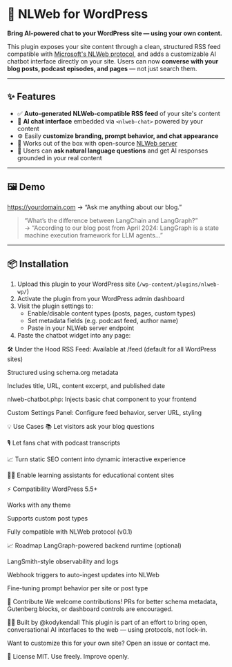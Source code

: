 # 🧠 NLWeb for WordPress

**Bring AI-powered chat to your WordPress site — using your own content.**

This plugin exposes your site content through a clean, structured RSS feed compatible with [Microsoft's NLWeb protocol](https://github.com/microsoft/nlweb), and adds a customizable AI chatbot interface directly on your site. Users can now **converse with your blog posts, podcast episodes, and pages** — not just search them.

---
## ✨ Features

- ✅ **Auto-generated NLWeb-compatible RSS feed** of your site's content
- 🧠 **AI chat interface** embedded via `<nlweb-chat>` powered by your content
- ⚙️ Easily **customize branding, prompt behavior, and chat appearance**
- 🚀 Works out of the box with open-source [NLWeb server](https://github.com/microsoft/nlweb)
- 💬 Users can **ask natural language questions** and get AI responses grounded in your real content
---

## 🖼️ Demo

https://yourdomain.com → “Ask me anything about our blog.”

> “What’s the difference between LangChain and LangGraph?”  
> → “According to our blog post from April 2024: LangGraph is a state machine execution framework for LLM agents...”

---

## 📦 Installation

1. Upload this plugin to your WordPress site (`/wp-content/plugins/nlweb-wp/`)
2. Activate the plugin from your WordPress admin dashboard
3. Visit the plugin settings to:
   - Enable/disable content types (posts, pages, custom types)
   - Set metadata fields (e.g. podcast feed, author name)
   - Paste in your NLWeb server endpoint
4. Paste the chatbot widget into any page:


🛠️ Under the Hood
RSS Feed: Available at /feed (default for all WordPress sites)

Structured using schema.org metadata

Includes title, URL, content excerpt, and published date

nlweb-chatbot.php: Injects basic chat component to your frontend

Custom Settings Panel: Configure feed behavior, server URL, styling

💡 Use Cases
📚 Let visitors ask your blog questions

🎙️ Let fans chat with podcast transcripts

📈 Turn static SEO content into dynamic interactive experience

👩‍🏫 Enable learning assistants for educational content sites

⚡ Compatibility
WordPress 5.5+

Works with any theme

Supports custom post types

Fully compatible with NLWeb protocol (v0.1)

📈 Roadmap
 LangGraph-powered backend runtime (optional)

 LangSmith-style observability and logs

 Webhook triggers to auto-ingest updates into NLWeb

 Fine-tuning prompt behavior per site or post type

🤝 Contribute
We welcome contributions! PRs for better schema metadata, Gutenberg blocks, or dashboard controls are encouraged.

🧑‍💻 Built by @kodykendall
This plugin is part of an effort to bring open, conversational AI interfaces to the web — using protocols, not lock-in.

Want to customize this for your own site? Open an issue or contact me.

📄 License
MIT. Use freely. Improve openly.